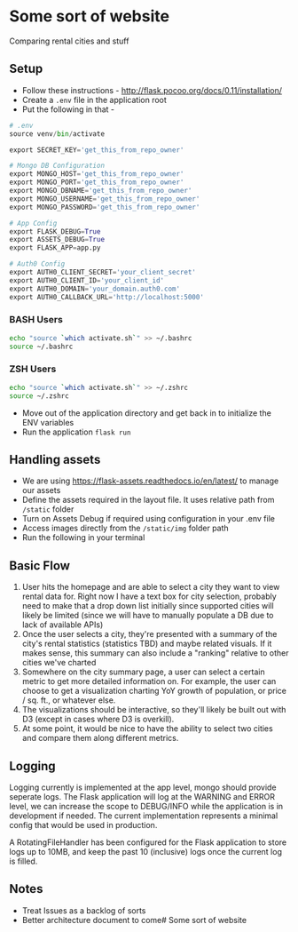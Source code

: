 # Some sort of website
Comparing rental cities and stuff

## Setup
- Follow these instructions - http://flask.pocoo.org/docs/0.11/installation/
- Create a `.env` file in the application root
- Put the following in that -

```python
# .env
source venv/bin/activate

export SECRET_KEY='get_this_from_repo_owner'

# Mongo DB Configuration
export MONGO_HOST='get_this_from_repo_owner'
export MONGO_PORT='get_this_from_repo_owner'
export MONGO_DBNAME='get_this_from_repo_owner'
export MONGO_USERNAME='get_this_from_repo_owner'
export MONGO_PASSWORD='get_this_from_repo_owner'

# App Config
export FLASK_DEBUG=True
export ASSETS_DEBUG=True
export FLASK_APP=app.py

# Auth0 Config
export AUTH0_CLIENT_SECRET='your_client_secret'
export AUTH0_CLIENT_ID='your_client_id'
export AUTH0_DOMAIN='your_domain.auth0.com'
export AUTH0_CALLBACK_URL='http://localhost:5000'
```

### BASH Users
```bash
echo "source `which activate.sh`" >> ~/.bashrc
source ~/.bashrc
```
### ZSH Users
```bash
echo "source `which activate.sh`" >> ~/.zshrc
source ~/.zshrc
```
- Move out of the application directory and get back in to initialize the ENV variables
- Run the application `flask run`

## Handling assets
- We are using https://flask-assets.readthedocs.io/en/latest/ to manage our assets
- Define the assets required in the layout file. It uses relative path from `/static` folder
- Turn on Assets Debug if required using configuration in your .env file
- Access images directly from the `/static/img` folder path
- Run the following in your terminal

## Basic Flow
1. User hits the homepage and are able to select a city they want to view rental data for. Right now I have a text box for city selection, probably need to make that a drop down list initially since supported cities will likely be limited (since we will have to manually populate a DB due to lack of available APIs)
2. Once the user selects a city, they're presented with a summary of the city's rental statistics (statistics TBD) and maybe related visuals. If it makes sense, this summary can also include a "ranking" relative to other cities we've charted
3. Somewhere on the city summary page, a user can select a certain metric to get more detailed information on. For example, the user can choose to get a visualization charting YoY growth of population, or price / sq. ft., or whatever else.
4. The visualizations should be interactive, so they'll likely be built out with D3 (except in cases where D3 is overkill).
5. At some point, it would be nice to have the ability to select two cities and compare them along different metrics.

## Logging
Logging currently is implemented at the app level, mongo should provide
seperate logs. The Flask application will log at the WARNING and
ERROR level, we can increase the scope to DEBUG/INFO while the application is
in development if needed. The current implementation represents a minimal config that
would be used in production.

A RotatingFileHandler has been configured for the Flask application to store 
logs up to 10MB, and keep the past 10 (inclusive) logs once the current log is filled.

## Notes
* Treat Issues as a backlog of sorts
* Better architecture document to come# Some sort of website
